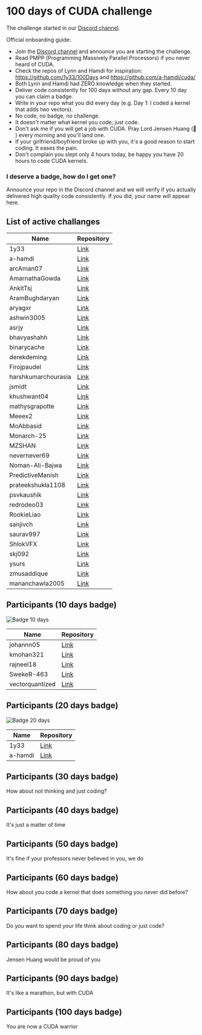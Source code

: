 # 100 days of CUDA challenge

The challenge started in our [Discord channel](https://discord.gg/4Tg4TkJQzE).

Official onboarding guide:

- Join the [Discord channel](https://discord.gg/4Tg4TkJQzE) and announce you are starting the challenge.
- Read PMPP (Programming Massively Parallel Processors) if you never heard of CUDA.
- Check the repos of Lynn and Hamdi for inspiration: https://github.com/1y33/100Days and https://github.com/a-hamdi/cuda/
- Both Lynn and Hamdi had ZERO knowledge when they started.
- Deliver code consistently for 100 days without any gap. Every 10 day you can claim a badge.
- Write in your repo what you did every day (e.g. Day 1: I coded a kernel that adds two vectors).
- No code, no badge, no challenge.
- It doesn't matter what kernel you code, just code.
- Don't ask me if you will get a job with CUDA. Pray Lord Jensen Huang (🙏 ) every morning and you'll land one.
- If your girlfriend/boyfriend broke up with you, it's a good reason to start coding. It eases the pain.
- Don't complain you slept only 4 hours today, be happy you have 20 hours to code CUDA kernels.

### I deserve a badge, how do I get one?

Announce your repo in the Discord channel and we will verify if you actually delivered high quality code consistently. If you did, your name will appear here.

## List of active challanges

| Name                | Repository                                                                                  |
| ------------------- | ------------------------------------------------------------------------------------------- |
| 1y33                | [Link](https://github.com/1y33/100Days)                                                     |
| a-hamdi             | [Link](https://github.com/a-hamdi/cuda)                                                     |
| arcAman07           | [Link](https://github.com/arcAman07/100-Days-of-GPU-Programming)                            |
| AmarnathaGowda      | [Link](https://github.com/AmarnathaGowda/50daysCUDA)                                        |
| AnkitTsj            | [Link](https://github.com/AnkitTsj/cuda_learning)                                           |
| AramBughdaryan      | [Link](https://github.com/AramBughdaryan/cuda)                                              |
| aryagxr             | [Link](https://github.com/aryagxr/cuda)                                                     |
| ashwin3005          | [Link](https://github.com/ashwin3005/CUDA)                                                  |
| asrjy               | [Link](https://github.com/asrjy/gpu)                                                        |
| bhavyashahh         | [Link](https://github.com/bhavyashahh/nexus-ai/tree/main/projects/bhavya-100-days-of-cuda/) |
| binarycache         | [Link](https://github.com/binarycache/100-days-of-GPU)                                      |
| derekdeming         | [Link](https://github.com/derekdeming/tinyCuda)                                             |
| Firojpaudel         | [Link](https://github.com/Firojpaudel/100_days_of_CUDA)                                     |
| harshkumarchourasia | [Link](https://github.com/harshkumarchourasia/100DaysOfGPU)                                 |
| jsmidt              | [Link](https://github.com/jsmidt/100-days-of-grind)                                         |
| khushwant04         | [Link](https://github.com/khushwant04/100-Days-CUDA)                                        |
| mathysgrapotte      | [Link](https://github.com/mathysgrapotte/100DaysCUDA/)                                      |
| Meeex2              | [Link](https://github.com/Meeex2/cuda/)                                                     |
| MoAbbasid           | [Link](https://github.com/MoAbbasid/100DaysCUDA/)                                           |
| Monarch-25          | [Link](https://github.com/Monarch-25/100-nights-of-Cuda)                                    |
| MZSHAN              | [Link](https://github.com/MZSHAN/iqra/tree/main/100daysCuda)                                |
| nevernever69        | [Link](https://github.com/nevernever69/100-days-of-cuda)                                    |
| Noman-Ali-Bajwa     | [Link](https://github.com/Noman-Ali-Bajwa/100-days-of-cuda/)                                |
| PredictiveManish    | [Link](https://github.com/PredictiveManish/100days)                                         |
| prateekshukla1108   | [Link](https://github.com/prateekshukla1108/100-daysofcuda)                                 |
| psvkaushik          | [Link](https://github.com/psvkaushik/100_Days_CUDA)                                         |
| redrodeo03          | [Link](https://github.com/redrodeo03/cuda-kernels/)                                         |
| RookieLiao          | [Link](https://github.com/RookieLiao/tiny-cuda-examples)                                    |
| sanjivch            | [Link](https://github.com/sanjivch/100-days-of-gpu)                                         |
| saurav997           | [Link](https://github.com/saurav997/100DaysOfCuda)                                          |
| ShlokVFX            | [Link](https://github.com/ShlokVFX/100-days-cuda/)                                          |
| skj092              | [Link](https://github.com/skj092/cuda-programming)                                          |
| ysurs               | [Link](https://github.com/ysurs/cuda-100-days)                                              |
| zmusaddique         | [Link](https://github.com/zmusaddique/100daysCUDA)                                          |
| mananchawla2005     | [Link](https://github.com/mananchawla2005/gpukernels)                                          |


## Participants (10 days badge)

![Badge 10 days](badges/badge_10_days_small.jpeg)

| Name            | Repository                                               |
| --------------- | -------------------------------------------------------- |
| johannn05       | [Link](https://github.com/johannn05/100DaysCUDA/)        |
| kmohan321       | [Link](https://github.com/kmohan321/CUDA)                |
| rajneel18       | [Link](https://github.com/rajneel18/100_CUDA_Kernels)    |
| SwekeR-463      | [Link](https://github.com/SwekeR-463/100kernels)         |
| vectorquantized | [Link](https://github.com/vectorquantized/100daysofcuda) |


## Participants (20 days badge)

![Badge 20 days](badges/badge_20_days_small.png)

| Name    | Repository                               |
| ------- | ---------------------------------------- |
| 1y33    | [Link](https://github.com/1y33/100Days)  |
| a-hamdi | [Link](https://github.com/a-hamdi/cuda/) |

## Participants (30 days badge)

How about not thinking and just coding?

## Participants (40 days badge)

It's just a matter of time

## Participants (50 days badge)

It's fine if your professors never believed in you, we do

## Participants (60 days badge)

How about you code a kernel that does something you never did before?

## Participants (70 days badge)

Do you want to spend your life think about coding or just code?

## Participants (80 days badge)

Jensen Huang would be proud of you

## Participants (90 days badge)

It's like a marathon, but with CUDA

## Participants (100 days badge)

You are now a CUDA warrior
